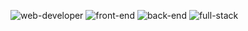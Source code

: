 ![web-developer](https://img.shields.io/badge/-👨🏽‍💻%20web%20developer-000000)
![front-end](https://img.shields.io/badge/-🖼️%20front%20end-000000)
![back-end](https://img.shields.io/badge/-🖥%20back%20end-000000)
![full-stack](https://img.shields.io/badge/-💯%20full%20stack-000000)
